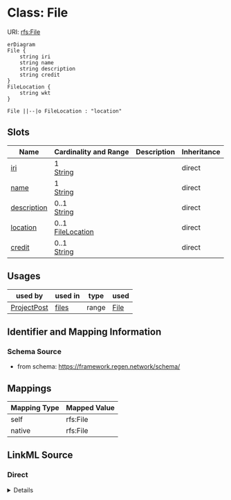 

# Class: File



URI: [rfs:File](https://framework.regen.network/schema/File)



```mermaid
erDiagram
File {
    string iri  
    string name  
    string description  
    string credit  
}
FileLocation {
    string wkt  
}

File ||--|o FileLocation : "location"

```



<!-- no inheritance hierarchy -->


## Slots

| Name | Cardinality and Range | Description | Inheritance |
| ---  | --- | --- | --- |
| [iri](iri.md) | 1 <br/> [String](String.md) |  | direct |
| [name](name.md) | 1 <br/> [String](String.md) |  | direct |
| [description](description.md) | 0..1 <br/> [String](String.md) |  | direct |
| [location](location.md) | 0..1 <br/> [FileLocation](FileLocation.md) |  | direct |
| [credit](credit.md) | 0..1 <br/> [String](String.md) |  | direct |





## Usages

| used by | used in | type | used |
| ---  | --- | --- | --- |
| [ProjectPost](ProjectPost.md) | [files](files.md) | range | [File](File.md) |






## Identifier and Mapping Information







### Schema Source


* from schema: https://framework.regen.network/schema/




## Mappings

| Mapping Type | Mapped Value |
| ---  | ---  |
| self | rfs:File |
| native | rfs:File |







## LinkML Source

<!-- TODO: investigate https://stackoverflow.com/questions/37606292/how-to-create-tabbed-code-blocks-in-mkdocs-or-sphinx -->

### Direct

<details>
```yaml
name: File
from_schema: https://framework.regen.network/schema/
attributes:
  iri:
    name: iri
    from_schema: https://framework.regen.network/schema/
    rank: 1000
    identifier: true
    domain_of:
    - File
    required: true
  name:
    name: name
    from_schema: https://framework.regen.network/schema/
    slot_uri: dcterms:title
    domain_of:
    - Project
    - ProjectRole
    - File
    - Organization
    - AdministrativeArea
    required: true
  description:
    name: description
    from_schema: https://framework.regen.network/schema/
    slot_uri: dcterms:description
    domain_of:
    - Project
    - ProjectRole
    - File
    - Organization
  location:
    name: location
    from_schema: https://framework.regen.network/schema/
    rank: 1000
    slot_uri: geo:hasGeometry
    domain_of:
    - File
    range: FileLocation
  credit:
    name: credit
    from_schema: https://framework.regen.network/schema/
    rank: 1000
    slot_uri: dcterms:creator
    domain_of:
    - File

```
</details>

### Induced

<details>
```yaml
name: File
from_schema: https://framework.regen.network/schema/
attributes:
  iri:
    name: iri
    from_schema: https://framework.regen.network/schema/
    rank: 1000
    identifier: true
    alias: iri
    owner: File
    domain_of:
    - File
    range: string
    required: true
  name:
    name: name
    from_schema: https://framework.regen.network/schema/
    slot_uri: dcterms:title
    alias: name
    owner: File
    domain_of:
    - Project
    - ProjectRole
    - File
    - Organization
    - AdministrativeArea
    range: string
    required: true
  description:
    name: description
    from_schema: https://framework.regen.network/schema/
    slot_uri: dcterms:description
    alias: description
    owner: File
    domain_of:
    - Project
    - ProjectRole
    - File
    - Organization
    range: string
  location:
    name: location
    from_schema: https://framework.regen.network/schema/
    rank: 1000
    slot_uri: geo:hasGeometry
    alias: location
    owner: File
    domain_of:
    - File
    range: FileLocation
  credit:
    name: credit
    from_schema: https://framework.regen.network/schema/
    rank: 1000
    slot_uri: dcterms:creator
    alias: credit
    owner: File
    domain_of:
    - File
    range: string

```
</details>
